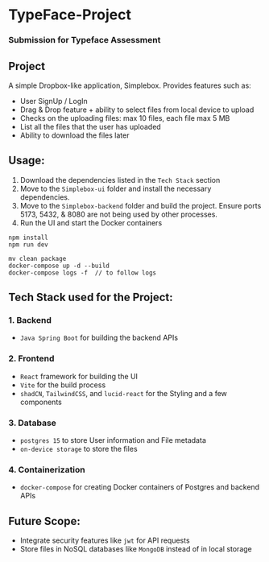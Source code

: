# TypeFace-Project
### Submission for Typeface Assessment

## Project
A simple Dropbox-like application, Simplebox. Provides features such as:
- User SignUp / LogIn
- Drag & Drop feature + ability to select files from local device to upload
- Checks on the uploading files: max 10 files, each file max 5 MB
- List all the files that the user has uploaded
- Ability to download the files later

## Usage:
1. Download the dependencies listed in the `Tech Stack` section
2. Move to the `Simplebox-ui` folder and install the necessary dependencies.
3. Move to the `Simplebox-backend` folder and build the project. Ensure ports 5173, 5432, & 8080 are not being used by other processes.
4. Run the UI and start the Docker containers
```
npm install
npm run dev

mv clean package
docker-compose up -d --build
docker-compose logs -f  // to follow logs
```


## Tech Stack used for the Project:
### 1. Backend
* `Java Spring Boot` for building the backend APIs
### 2. Frontend
* `React` framework for building the UI
* `Vite` for the build process
* `shadCN`, `TailwindCSS`, and `lucid-react` for the Styling and a few components
### 3. Database
* `postgres 15` to store User information and File metadata
* `on-device storage` to store the files

### 4. Containerization
* `docker-compose` for creating Docker containers of Postgres and backend APIs

## Future Scope:
* Integrate security features like `jwt` for API requests
* Store files in NoSQL databases like `MongoDB` instead of in local storage